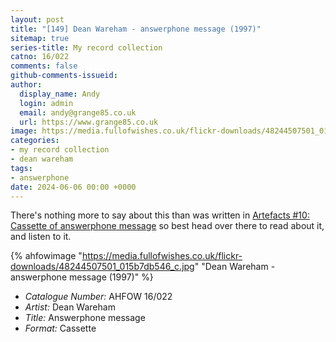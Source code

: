 ```yaml
---
layout: post
title: "[149] Dean Wareham - answerphone message (1997)"
sitemap: true
series-title: My record collection
catno: 16/022
comments: false
github-comments-issueid:
author:
  display_name: Andy
  login: admin
  email: andy@grange85.co.uk
  url: https://www.grange85.co.uk
image: https://media.fullofwishes.co.uk/flickr-downloads/48244507501_015b7db546_c.jpg
categories:
- my record collection
- dean wareham
tags:
- answerphone
date: 2024-06-06 00:00 +0000
---
```

There's nothing more to say about this than was written in [Artefacts #10: Cassette of answerphone message](/2019/08/01/artefacts-010-cassete-of-answerphone-message/) so best head over there to read about it, and listen to it.

{% ahfowimage "https://media.fullofwishes.co.uk/flickr-downloads/48244507501_015b7db546_c.jpg" "Dean Wareham - answerphone message (1997)" %}

 - *Catalogue Number:* AHFOW 16/022
 - *Artist:* Dean Wareham
 - *Title:* Answerphone message
 - *Format:* Cassette
